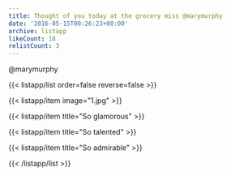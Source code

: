 ```yaml
---
title: Thought of you today at the grocery miss @marymurphy
date: '2016-05-15T00:26:23+00:00'
archive: listapp
likeCount: 18
relistCount: 3
---
```


@marymurphy

{{< listapp/list order=false reverse=false >}}

   {{< listapp/item
      image="1.jpg" >}}

   {{< listapp/item title="So glamorous" >}}

   {{< listapp/item title="So talented" >}}

   {{< listapp/item title="So admirable" >}}

{{< /listapp/list >}}
